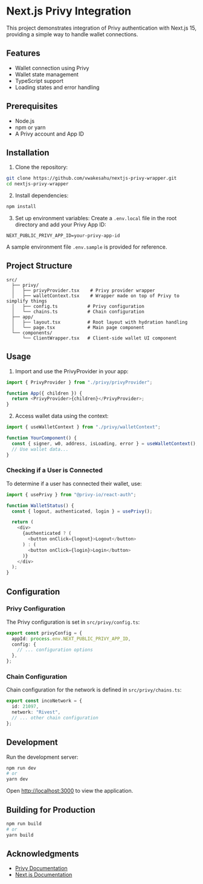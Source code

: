 # Next.js Privy Integration

This project demonstrates integration of Privy authentication with Next.js 15, providing a simple way to handle wallet connections.

## Features

- Wallet connection using Privy
- Wallet state management
- TypeScript support
- Loading states and error handling

## Prerequisites

- Node.js
- npm or yarn
- A Privy account and App ID

## Installation

1. Clone the repository:

```bash
git clone https://github.com/vwakesahu/nextjs-privy-wrapper.git
cd nextjs-privy-wrapper
```

2. Install dependencies:

```bash
npm install
```

3. Set up environment variables:
   Create a `.env.local` file in the root directory and add your Privy App ID:

```
NEXT_PUBLIC_PRIVY_APP_ID=your-privy-app-id
```

A sample environment file `.env.sample` is provided for reference.

## Project Structure

```
src/
  ├── privy/
  │   ├── privyProvider.tsx    # Privy provider wrapper
  │   ├── walletContext.tsx    # Wrapper made on top of Privy to simplify things
  │   ├── config.ts           # Privy configuration
  │   └── chains.ts           # Chain configuration
  ├── app/
  │   ├── layout.tsx          # Root layout with hydration handling
  │   └── page.tsx            # Main page component
  └── components/
      └── ClientWrapper.tsx   # Client-side wallet UI component
```

## Usage

1. Import and use the PrivyProvider in your app:

```typescript
import { PrivyProvider } from "./privy/privyProvider";

function App({ children }) {
  return <PrivyProvider>{children}</PrivyProvider>;
}
```

2. Access wallet data using the context:

```typescript
import { useWalletContext } from "./privy/walletContext";

function YourComponent() {
  const { signer, w0, address, isLoading, error } = useWalletContext();
  // Use wallet data...
}
```

### Checking if a User is Connected

To determine if a user has connected their wallet, use:

```typescript
import { usePrivy } from "@privy-io/react-auth";

function WalletStatus() {
  const { logout, authenticated, login } = usePrivy();

  return (
    <div>
      {authenticated ? (
        <button onClick={logout}>Logout</button>
      ) : (
        <button onClick={login}>Login</button>
      )}
    </div>
  );
}
```

## Configuration

### Privy Configuration

The Privy configuration is set in `src/privy/config.ts`:

```typescript
export const privyConfig = {
  appId: process.env.NEXT_PUBLIC_PRIVY_APP_ID,
  config: {
    // ... configuration options
  },
};
```

### Chain Configuration

Chain configuration for the network is defined in `src/privy/chains.ts`:

```typescript
export const incoNetwork = {
  id: 21097,
  network: "Rivest",
  // ... other chain configuration
};
```

## Development

Run the development server:

```bash
npm run dev
# or
yarn dev
```

Open [http://localhost:3000](http://localhost:3000) to view the application.

## Building for Production

```bash
npm run build
# or
yarn build
```

## Acknowledgments

- [Privy Documentation](https://docs.privy.io/)
- [Next.js Documentation](https://nextjs.org/docs)


